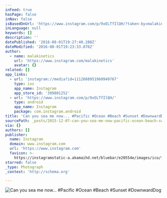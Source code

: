 ```yaml
---
inFeed: true
hasPage: false
inNav: false
isBasedOnUrl: 'https://www.instagram.com/p/9xELTfIlQH/?taken-by=malakinetics'
inLanguage: null
keywords: []
description: ''
datePublished: '2016-08-01T19:27:40.288Z'
dateModified: '2016-08-01T19:23:33.876Z'
author:
  - name: malakinetics
    url: 'https://www.instagram.com/malakinetics'
    avatar: {}
related: []
app_links:
  - url: 'instagram://media?id=1112688951960949767'
    type: ios
    app_name: Instagram
    app_store_id: '389801252'
  - url: 'https://www.instagram.com/p/9xELTfIlQH/'
    type: android
    app_name: Instagram
    package: com.instagram.android
title: 'Can you sea me now... #Pacific #Ocean #Beach #Sunset #DownwardDog'
sourcePath: _posts/2015-12-07-can-you-sea-me-now-pacific-ocean-beach-sunset-downwa.md
via: {}
authors: []
publisher:
  name: Instagram
  domain: www.instagram.com
  url: 'https://www.instagram.com'
  favicon: >-
    https://instagramstatic-a.akamaihd.net/bluebar/e20554e/images/ico/favicon.ico
starred: false
_type: Photograph
_context: 'http://schema.org'

---
```

![Can you sea me now... #Pacific #Ocean #Beach #Sunset #DownwardDog](https://s3-us-west-2.amazonaws.com/the-grid-img/p/de81495f7408f3e6ffeb29534d91ec5a35d4af4f.jpg)